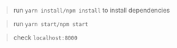 
> run `yarn install/npm install` to install dependencies

>run `yarn start/npm start`

> check `localhost:8000`